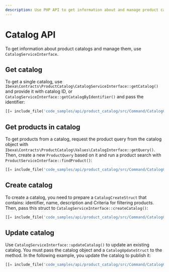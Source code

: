 ```yaml
---
description: Use PHP API to get information about and manage product catalogs.
---
```


# Catalog API

To get information about product catalogs and manage them, use `CatalogServiceInterface`.

## Get catalog

To get a single catalog, use `Ibexa\Contracts\ProductCatalog\CatalogServiceInterface::getCatalog()` and provide it with catalog ID, or `CatalogServiceInterface::getCatalogByIdentifier()` and pass the identifier:

``` php
[[= include_file('code_samples/api/product_catalog/src/Command/CatalogCommand.php', 76, 78) =]]
```

## Get products in catalog

To get products from a catalog, request the product query from the catalog object
with `Ibexa\Contracts\ProductCatalog\Values\CatalogInterface::getQuery()`.
Then, create a new `ProductQuery` based on it and run a product search with `ProductServiceInterface::findProduct()`:

``` php
[[= include_file('code_samples/api/product_catalog/src/Command/CatalogCommand.php', 80, 86) =]]
```

## Create catalog

To create a catalog, you need to prepare a `CatalogCreateStruct` that contains: identifier, name, description and Criteria for filtering products.
Then, pass this struct to `CatalogServiceInterface::createCatalog()`:

``` php
[[= include_file('code_samples/api/product_catalog/src/Command/CatalogCommand.php', 66, 74) =]]
```

## Update catalog

Use `CatalogServiceInterface::updateCatalog()` to update an existing catalog.
You must pass the catalog object and a `CatalogUpdateStruct` to the method.
In the following example, you update the catalog to publish it:

``` php
[[= include_file('code_samples/api/product_catalog/src/Command/CatalogCommand.php', 88, 92) =]]
```
